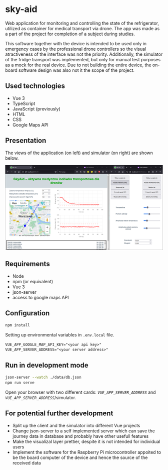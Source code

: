 # sky-aid

Web application for monitoring and controlling the state of the refrigerator, utilized as container for medical transport via drone.
The app was made as a part of the project for completion of a subject during studies.

This software together with the device is intended to be used only in emergency cases by the professional drone controllers so the visual atractiveness of the interface was not the priority. Additionally, the simulator of the fridge transport was implemented, but only for manual test purposes as a mock for the real device. Due to not building the entire device, the on-board software design was also not it the scope of the project.

## Used technologies

- Vue 3
- TypeScript
- JavaScript (previously)
- HTML
- CSS
- Google Maps API

## Presentation

The views of the application (on left) and simulator (on right) are shown below.

![File not found](docs/example-view.png)

## Requirements

- Node
- npm (or equivalent)
- Vue 3
- json-server
- access to google maps API

## Configuration

```bash
npm install
```

Setting up environmental variables in `.env.local` file.

```.env
VUE_APP_GOOGLE_MAP_API_KEY="<your api key>"
VUE_APP_SERVER_ADDRESS="<your server address>"
```

## Run in development mode

```bash
json-server --watch ./data/db.json
npm run serve
```

Open your browser with two different cards: *`VUE_APP_SERVER_ADDRESS`* and *`VUE_APP_SERVER_ADDRESS`*/simulator.

## For potential further development

- Split up the client and the simulator into different Vue projects
- Change json-server to a self implemented server which can save the journey data in database and probably have other usefull features
- Make the visualizal layer prettier, despite it is not intended for individual users
- Implement the software for the Raspberry Pi microcontroller appoited to be the board computer of the device and hence the source of the received data
